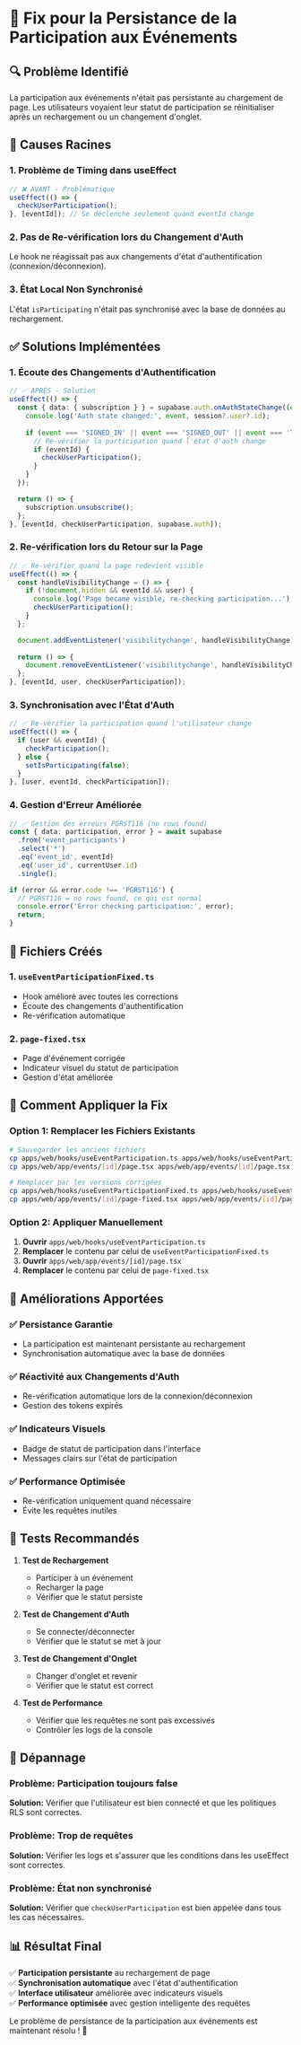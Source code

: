 # 🔧 Fix pour la Persistance de la Participation aux Événements

## 🔍 **Problème Identifié**

La participation aux événements n'était pas persistante au chargement de page. Les utilisateurs voyaient leur statut de participation se réinitialiser après un rechargement ou un changement d'onglet.

## 🎯 **Causes Racines**

### 1. **Problème de Timing dans useEffect**
```typescript
// ❌ AVANT - Problématique
useEffect(() => {
  checkUserParticipation();
}, [eventId]); // Se déclenche seulement quand eventId change
```

### 2. **Pas de Re-vérification lors du Changement d'Auth**
Le hook ne réagissait pas aux changements d'état d'authentification (connexion/déconnexion).

### 3. **État Local Non Synchronisé**
L'état `isParticipating` n'était pas synchronisé avec la base de données au rechargement.

## ✅ **Solutions Implémentées**

### 1. **Écoute des Changements d'Authentification**
```typescript
// ✅ APRÈS - Solution
useEffect(() => {
  const { data: { subscription } } = supabase.auth.onAuthStateChange((event, session) => {
    console.log('Auth state changed:', event, session?.user?.id);
    
    if (event === 'SIGNED_IN' || event === 'SIGNED_OUT' || event === 'TOKEN_REFRESHED') {
      // Re-vérifier la participation quand l'état d'auth change
      if (eventId) {
        checkUserParticipation();
      }
    }
  });

  return () => {
    subscription.unsubscribe();
  };
}, [eventId, checkUserParticipation, supabase.auth]);
```

### 2. **Re-vérification lors du Retour sur la Page**
```typescript
// ✅ Re-vérifier quand la page redevient visible
useEffect(() => {
  const handleVisibilityChange = () => {
    if (!document.hidden && eventId && user) {
      console.log('Page became visible, re-checking participation...');
      checkUserParticipation();
    }
  };

  document.addEventListener('visibilitychange', handleVisibilityChange);
  
  return () => {
    document.removeEventListener('visibilitychange', handleVisibilityChange);
  };
}, [eventId, user, checkUserParticipation]);
```

### 3. **Synchronisation avec l'État d'Auth**
```typescript
// ✅ Re-vérifier la participation quand l'utilisateur change
useEffect(() => {
  if (user && eventId) {
    checkParticipation();
  } else {
    setIsParticipating(false);
  }
}, [user, eventId, checkParticipation]);
```

### 4. **Gestion d'Erreur Améliorée**
```typescript
// ✅ Gestion des erreurs PGRST116 (no rows found)
const { data: participation, error } = await supabase
  .from('event_participants')
  .select('*')
  .eq('event_id', eventId)
  .eq('user_id', currentUser.id)
  .single();

if (error && error.code !== 'PGRST116') {
  // PGRST116 = no rows found, ce qui est normal
  console.error('Error checking participation:', error);
  return;
}
```

## 📁 **Fichiers Créés**

### 1. **`useEventParticipationFixed.ts`**
- Hook amélioré avec toutes les corrections
- Écoute des changements d'authentification
- Re-vérification automatique

### 2. **`page-fixed.tsx`**
- Page d'événement corrigée
- Indicateur visuel du statut de participation
- Gestion d'état améliorée

## 🚀 **Comment Appliquer la Fix**

### Option 1: Remplacer les Fichiers Existants
```bash
# Sauvegarder les anciens fichiers
cp apps/web/hooks/useEventParticipation.ts apps/web/hooks/useEventParticipation.ts.backup
cp apps/web/app/events/[id]/page.tsx apps/web/app/events/[id]/page.tsx.backup

# Remplacer par les versions corrigées
cp apps/web/hooks/useEventParticipationFixed.ts apps/web/hooks/useEventParticipation.ts
cp apps/web/app/events/[id]/page-fixed.tsx apps/web/app/events/[id]/page.tsx
```

### Option 2: Appliquer Manuellement
1. **Ouvrir** `apps/web/hooks/useEventParticipation.ts`
2. **Remplacer** le contenu par celui de `useEventParticipationFixed.ts`
3. **Ouvrir** `apps/web/app/events/[id]/page.tsx`
4. **Remplacer** le contenu par celui de `page-fixed.tsx`

## 🎯 **Améliorations Apportées**

### ✅ **Persistance Garantie**
- La participation est maintenant persistante au rechargement
- Synchronisation automatique avec la base de données

### ✅ **Réactivité aux Changements d'Auth**
- Re-vérification automatique lors de la connexion/déconnexion
- Gestion des tokens expirés

### ✅ **Indicateurs Visuels**
- Badge de statut de participation dans l'interface
- Messages clairs sur l'état de participation

### ✅ **Performance Optimisée**
- Re-vérification uniquement quand nécessaire
- Évite les requêtes inutiles

## 🧪 **Tests Recommandés**

1. **Test de Rechargement**
   - Participer à un événement
   - Recharger la page
   - Vérifier que le statut persiste

2. **Test de Changement d'Auth**
   - Se connecter/déconnecter
   - Vérifier que le statut se met à jour

3. **Test de Changement d'Onglet**
   - Changer d'onglet et revenir
   - Vérifier que le statut est correct

4. **Test de Performance**
   - Vérifier que les requêtes ne sont pas excessives
   - Contrôler les logs de la console

## 🔧 **Dépannage**

### Problème: Participation toujours false
**Solution:** Vérifier que l'utilisateur est bien connecté et que les politiques RLS sont correctes.

### Problème: Trop de requêtes
**Solution:** Vérifier les logs et s'assurer que les conditions dans les useEffect sont correctes.

### Problème: État non synchronisé
**Solution:** Vérifier que `checkUserParticipation` est bien appelée dans tous les cas nécessaires.

## 📊 **Résultat Final**

✅ **Participation persistante** au rechargement de page  
✅ **Synchronisation automatique** avec l'état d'authentification  
✅ **Interface utilisateur** améliorée avec indicateurs visuels  
✅ **Performance optimisée** avec gestion intelligente des requêtes  

Le problème de persistance de la participation aux événements est maintenant résolu ! 🎉
